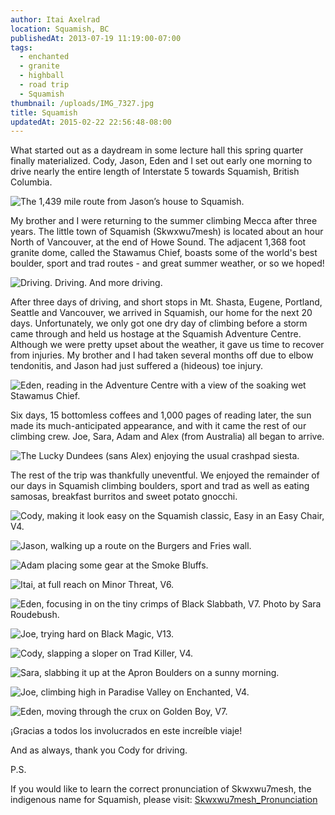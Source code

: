 ```yaml
---
author: Itai Axelrad
location: Squamish, BC
publishedAt: 2013-07-19 11:19:00-07:00
tags:
  - enchanted
  - granite
  - highball
  - road trip
  - Squamish
thumbnail: /uploads/IMG_7327.jpg
title: Squamish
updatedAt: 2015-02-22 22:56:48-08:00
---
```


What started out as a daydream in some lecture hall this spring quarter finally materialized. Cody, Jason, Eden and I set out early one morning to drive nearly the entire length of Interstate 5 towards Squamish, British Columbia.

![The 1,439 mile route from Jason’s house to Squamish.](/uploads/maps.jpg)

My brother and I were returning to the summer climbing Mecca after three years. The little town of Squamish (Skwxwu7mesh) is located about an hour North of Vancouver, at the end of Howe Sound. The adjacent 1,368 foot granite dome, called the Stawamus Chief, boasts some of the world's best boulder, sport and trad routes - and great summer weather, or so we hoped!

![Driving. Driving. And more driving.](/uploads/IMG_7189.jpg)

After three days of driving, and short stops in Mt. Shasta, Eugene, Portland, Seattle and Vancouver, we arrived in Squamish, our home for the next 20 days. Unfortunately, we only got one dry day of climbing before a storm came through and held us hostage at the Squamish Adventure Centre. Although we were pretty upset about the weather, it gave us time to recover from injuries. My brother and I had taken several months off due to elbow tendonitis, and Jason had just suffered a (hideous) toe injury.

![Eden, reading in the Adventure Centre with a view of the soaking wet Stawamus Chief.](/uploads/IMG_7197.jpg)

Six days, 15 bottomless coffees and 1,000 pages of reading later, the sun made its much-anticipated appearance, and with it came the rest of our climbing crew. Joe, Sara, Adam and Alex (from Australia) all began to arrive.

![The Lucky Dundees (sans Alex) enjoying the usual crashpad siesta.](/uploads/IMG_7346.jpg)

The rest of the trip was thankfully uneventful. We enjoyed the remainder of our days in Squamish climbing boulders, sport and trad as well as eating samosas, breakfast burritos and sweet potato gnocchi.

![Cody, making it look easy on the Squamish classic, Easy in an Easy Chair, V4.](/uploads/IMG_7294.jpg)

![Jason, walking up a route on the Burgers and Fries wall.](/uploads/IMG_7221.jpg)

![Adam placing some gear at the Smoke Bluffs.](/uploads/IMG_7411.jpg)

![Itai, at full reach on Minor Threat, V6.](/uploads/IMG_7070.jpg)

![Eden, focusing in on the tiny crimps of Black Slabbath, V7. Photo by Sara Roudebush.](/uploads/IMG_7370.jpg)

![Joe, trying hard on Black Magic, V13.](/uploads/IMG_7484.jpg)

![Cody, slapping a sloper on Trad Killer, V4.](/uploads/IMG_7444.jpg)

![Sara, slabbing it up at the Apron Boulders on a sunny morning.](/uploads/IMG_7462.jpg)

![Joe, climbing high in Paradise Valley on Enchanted, V4.](/uploads/IMG_7546.jpg)

![Eden, moving through the crux on Golden Boy, V7.](/uploads/IMG_7327.jpg)

¡Gracias a todos los involucrados en este increíble viaje!

And as always, thank you Cody for driving.

P.S.

If you would like to learn the correct pronunciation of Skwxwu7mesh, the indigenous name for Squamish, please visit: [Skwxwu7mesh_Pronunciation](http://en.wikipedia.org/wiki/File:Skwxwu7mesh_Pronunciation.OGG)
